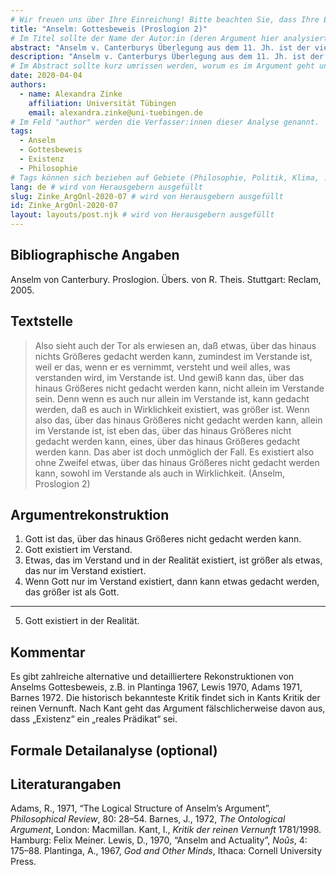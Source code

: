 ```yaml
---
# Wir freuen uns über Ihre Einreichung! Bitte beachten Sie, dass Ihre Einreichung nicht-anonym begutachtet wird und dass sich das Herausgeberteam vorenthält, Einreichungen zurückzuweisen. Mit der Einreichung stimmen Sie der Publikation davon inkl. Ihres Namens und der Email-Adresse auf der Webseite http://www.argumentation.online unter der Creative Commons Lizenz (CC BY-NC, https://creativecommons.org/licenses/by-nc/4.0/) zu.
title: "Anselm: Gottesbeweis (Proslogion 2)"
# Im Titel sollte der Name der Autor:in (deren Argument hier analysiert wird) und ein Inhaltshinweis stehen, z.B. "René Descartes: Das Traumargument" oder "Platon: Das Euthyphron-Dilemma".
abstract: "Anselm v. Canterburys Überlegung aus dem 11. Jh. ist der vielleicht bekannteste Versuch eines Gottesbeweises. In der Literatur finden sich zahlreiche, oft fein ausgearbeitete Rekonstruktions- und Formalisierungsvorschläge. Wir stellen hier lediglich eine grobe Rekonstruktion vor und verweisen den Leser auf weiterführende Literatur."
description: "Anselm v. Canterburys Überlegung aus dem 11. Jh. ist der vielleicht bekannteste Versuch eines Gottesbeweises. In der Literatur finden sich zahlreiche, oft fein ausgearbeitete Rekonstruktions- und Formalisierungsvorschläge. Wir stellen hier lediglich eine grobe Rekonstruktion vor und verweisen den Leser auf weiterführende Literatur."
# Im Abstract sollte kurz umrissen werden, worum es im Argument geht und ggf. welche Besonderheiten die vorgetragene Rekonstruktion aufweist (etwa: Analogieargument). Umfang: 100-200 Wörter.
date: 2020-04-04
authors:
  - name: Alexandra Zinke
    affiliation: Universität Tübingen
    email: alexandra.zinke@uni-tuebingen.de
# Im Feld "author" werden die Verfasser:innen dieser Analyse genannt.
tags:
  - Anselm
  - Gottesbeweis
  - Existenz
  - Philosophie
# Tags können sich beziehen auf Gebiete (Philosophie, Politik, Klima, ...), Schulstufe (Sek I, Sek II, Uni), Sprache des Originaltextes (Griechisch, Latein, Englisch, Französisch, Deutsch, Spanisch, Italienisch), eingesetzte Rekonstruktionstechniken (informell, formal, Aussagenlogik, Prädikatenlogik, Modallogik, Höherstufige/andere Logik), Autor:in der Originaltexte
lang: de # wird von Herausgebern ausgefüllt
slug: Zinke_ArgOnl-2020-07 # wird von Herausgebern ausgefüllt
id: Zinke_ArgOnl-2020-07
layout: layouts/post.njk # wird von Herausgebern ausgefüllt
---
```


## Bibliographische Angaben

<!--Bibliographische Angaben zur analysierten Textstelle, falls möglich mit Weblinks-->

Anselm von Canterbury. Proslogion. Übers. von R. Theis. Stuttgart: Reclam, 2005.

## Textstelle

<!--Die Textstelle in der Originalsprache und/oder in deutscher Übersetzung. Bitte beachten Sie die Urheberrechte. Tipp: Wenn Sie eine lange, urherebrechtlich geschützte Textstelle zitieren, so können Sie die Sätze nummerieren -- "[1] ... [2] ... [3] ..." -- und im Folgenden auf die einzelnen Sätze explizit verweisen, sodass deutlich wird, dass das Zitat als Beleg der hier vorgestellten Rekonstruktion dient und die Nutzung des urheberrechtlich geschützten Textes in ihrem Umfang durch den besonderen Zweck gerechtfertigt ist.-->

> Also sieht auch der Tor als erwiesen an, daß etwas, über das hinaus nichts Größeres gedacht werden kann, zumindest im Verstande ist, weil er das, wenn er es vernimmt, versteht und weil alles, was verstanden wird, im Verstande ist. Und gewiß kann das, über das hinaus Größeres nicht gedacht werden kann, nicht allein im Verstande sein. Denn wenn es auch nur allein im Verstande ist, kann gedacht werden, daß es auch in Wirklichkeit existiert, was größer ist. Wenn also das, über das hinaus Größeres nicht gedacht werden kann, allein im Verstande ist, ist eben das, über das hinaus Größeres nicht gedacht werden kann, eines, über das hinaus Größeres gedacht werden kann. Das aber ist doch unmöglich der Fall. Es existiert also ohne Zweifel etwas, über das hinaus Größeres nicht gedacht werden kann, sowohl im Verstande als auch in Wirklichkeit. (Anselm, Proslogion 2)

## Argumentrekonstruktion

<!--Das Argument wird natürlichsprachlich und in Standardform rekonstruiert. Mehrere alternative Rekonstruktionen des Arguments sind zulässig, sofern diese aufeinander bezogen sind.-->

1. Gott ist das, über das hinaus Größeres nicht gedacht werden kann.
2. Gott existiert im Verstand.
3. Etwas, das im Verstand und in der Realität existiert, ist größer als etwas, das nur im Verstand existiert.
4. Wenn Gott nur im Verstand existiert, dann kann etwas gedacht werden, das größer ist als Gott.

---

5. Gott existiert in der Realität.

## Kommentar

<!--In den Kommentar zur Argumentrekonstruktion gehört zum Beispiel die Einbettung des Arguments in ein Thema oder einen philosophiehistorischen Kontext oder der Hinweis auf problematische Annahmen im Argument, aber keine von der Rekonstruktion losgelöste Beurteilung oder Stellungnahme.-->

Es gibt zahlreiche alternative und detailliertere Rekonstruktionen von Anselms Gottesbeweis, z.B. in Plantinga 1967, Lewis 1970, Adams 1971, Barnes 1972.
Die historisch bekannteste Kritik findet sich in Kants Kritik der reinen Vernunft. Nach Kant geht das Argument fälschlicherweise davon aus, dass „Existenz“ ein „reales Prädikat“ sei.

## Formale Detailanalyse (optional)

<!--Das Argument oder einzelne (etwa besonders undurchsichtige) Teilschritte können hier formalisiert dargestellt werden.-->

## Literaturangaben

<!--Die für die Rekonstruktion verwendete Literatur kann hier angegeben werden.-->

Adams, R., 1971, “The Logical Structure of Anselm’s Argument”, _Philosophical Review_, 80: 28–54.
Barnes, J., 1972, _The Ontological Argument_, London: Macmillan.
Kant, I., _Kritik der reinen Vernunft_ 1781/1998. Hamburg: Felix Meiner.
Lewis, D., 1970, “Anselm and Actuality”, _Noûs_, 4: 175–88.
Plantinga, A., 1967, _God and Other Minds_, Ithaca: Cornell University Press.
